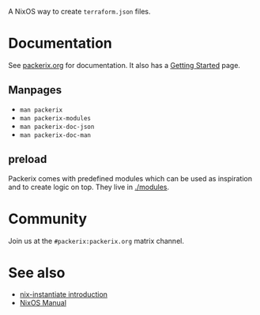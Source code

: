 
A NixOS way to create `terraform.json` files.

# Documentation

See [packerix.org](https://packerix.org/documentation/) for documentation.
It also has a [Getting Started](https://packerix.org/documentation/getting-started/) page.

## Manpages

* `man packerix`
* `man packerix-modules`
* `man packerix-doc-json`
* `man packerix-doc-man`

## preload

Packerix comes with predefined modules which can be used as
inspiration and to create logic on top.
They live in
[./modules](./modules/).

# Community

Join us at the `#packerix:packerix.org` matrix channel.

# See also

* [nix-instantiate introduction](https://tech.ingolf-wagner.de/nixos/nix-instantiate/)
* [NixOS Manual](https://nixos.org/nixos/manual/index.html#sec-writing-modules)
